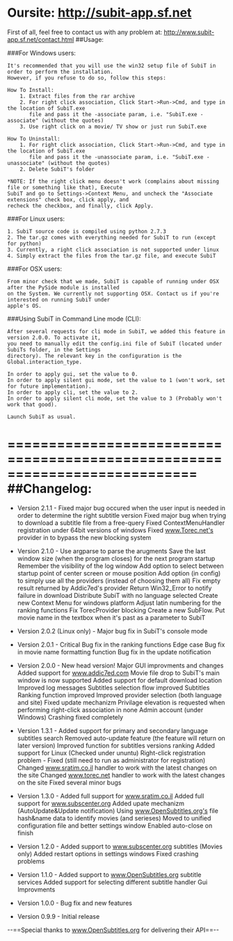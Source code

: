 # Oursite: http://subit-app.sf.net

First of all, feel free to contact us with any problem at:
http://www.subit-app.sf.net/contact.html
##Usage:

###For Windows users:

	It's recommended that you will use the win32 setup file of SubiT in order to perform the installation.
	However, if you refuse to do so, follow this steps:
	
	How To Install: 
		1. Extract files from the rar archive
		2. For right click association, Click Start->Run->Cmd, and type in the location of SubiT.exe 
		   file and pass it the -associate param, i.e. "SubiT.exe -associate" (without the quotes)
		3. Use right click on a movie/ TV show or just run SubiT.exe

	How To Uninstall:
		1. For right click association, Click Start->Run->Cmd, and type in the location of SubiT.exe 
		   file and pass it the -unassociate param, i.e. "SubiT.exe -unassociate" (without the quotes)
		2. Delete SubiT's folder

	*NOTE: If the right click menu doesn't work (complains about missing file or something like that), Execute 
	SubiT and go to Settings->Context Menu, and uncheck the "Associate extensions" check box, click apply, and
	recheck the checkbox, and finally, click Apply.

###For Linux users:

	1. SubiT source code is compiled using python 2.7.3
	2. The tar.gz comes with everything needed for SubiT to run (except for python)
	3. Currently, a right click association is not supported under linux
	4. Simply extract the files from the tar.gz file, and execute SubiT

###For OSX users:

	From minor check that we made, SubiT is capable of running under OSX after the PySide module is installed
	on the System. We currently not supporting OSX. Contact us if you're interested on running SubiT under 
	apple's OS.


###Using SubiT in Command Line mode (CLI):

	After several requests for cli mode in SubiT, we added this feature in version 2.0.0. To activate it, 
	you need to manually edit the config.ini file of SubiT (located under SubiTs folder, in the Settings 
	directory). The relevant key in the configuration is the Global.interaction_type.

	In order to apply gui, set the value to 0.
	In order to apply silent gui mode, set the value to 1 (won't work, set for future implementation).
	In order to apply cli, set the value to 2.
	In order to apply silent cli mode, set the value to 3 (Probably won't work that good).

	Launch SubiT as usual.

===========================================================================
##Changelog:
===========================================================================
* Version 2.1.1 -
Fixed major bug occured when the user input is needed in order to determine the right subtitle version
Fixed major bug when trying to download a subtitle file from a free-query
Fixed ContextMenuHandler registration under 64bit versions of windows
Fixed www.Torec.net's provider in to bypass the new blocking system

* Version 2.1.0 -
Use argparse to parse the arugments
Save the last window size (when the program closes) for the next program startup
Remember the visibility of the log window
Add option to select between startup point of center screen or mouse position
Add option (in config) to simply use all the providers (instead of choosing them all)
Fix empty result returned by Addic7ed's provider
Return Win32_Error to notify failure in download
Distribute SubiT with no language selected
Create new Context Menu for windows platform
Adjust latin numbering for the ranking functions
Fix TorecProvider blocking
Create a new SubFlow.
Put movie name in the textbox when it's past as a parameter to SubiT

* Version 2.0.2 (Linux only) - 
Major bug fix in SubiT's console mode

* Version 2.0.1 - 
Critical Bug fix in the ranking functions
Edge case Bug fix in movie name formatting function
Bug fix in the update notification

* Version 2.0.0 - 
New head version!
Major GUI improvments and changes
Added support for www.addic7ed.com
Movie file drop to SubiT's main window is now supported
Added support for default download location
Improved log messages
Subtitles selection flow improved
Subtitles Ranking function improved
Improved provider selection (both language and site)
Fixed update mechanizm
Privilage elevation is requested when performing right-click association in none Admin account (under Windows)
Crashing fixed completely

* Version 1.3.1 - 
Added support for primary and secondary language subtitles search
Removed auto-update feature (the feature will return on later version)
Improved function for subtitles versions ranking
Added support for Linux (Checked under ununtu)
Right-click registration problem - Fixed (still need to run as administrator for registration)
Changed www.sratim.co.il handler to work with the latest changes on the site
Changed www.torec.net handler to work with the latest changes on the site
Fixed several minor bugs

* Version 1.3.0 - 
Added full support for www.sratim.co.il
Added full support for www.subscenter.org
Added upate mechanizm (AutoUpdate&Update notification)
Using www.OpenSubtitles.org's file hash&name data to identify movies (and serieses) 
Moved to unified configuration file and better settings window
Enabled auto-close on finish

* Version 1.2.0 - 
Added support to www.subscenter.org subtitles (Movies only)
Added restart options in settings windows
Fixed crashing problems

* Version 1.1.0 - 
Added support to www.OpenSubtitles.org subtitle services Added support for selecting different subtitle handler 
Gui Improvments 

* Version 1.0.0 - 
Bug fix and new features 

* Version 0.9.9 - 
Initial release


--==Special thanks to www.OpenSubtitles.org for delivering their API==--
